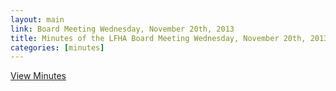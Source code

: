 ```yaml
---
layout: main
link: Board Meeting Wednesday, November 20th, 2013
title: Minutes of the LFHA Board Meeting Wednesday, November 20th, 2013
categories: [minutes]
---
```


[View Minutes](/downloads/20131120_minutes.pdf)
